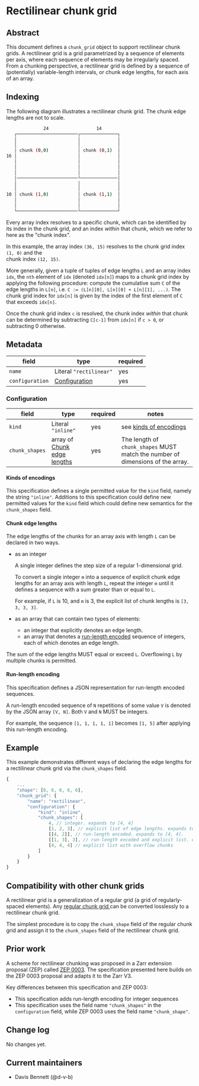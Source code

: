 # Rectilinear chunk grid


## Abstract

This document defines a `chunk_grid` object to support rectilinear chunk grids. A rectilinear grid 
is a grid parametrized by a sequence of elements per axis, where each sequence of elements may be 
irregularly spaced. From a chunking perspective, a rectilinear grid is defined by a sequence of 
(potentially) variable-length intervals, or chunk edge lengths, for each axis of an array.

## Indexing

The following diagram illustrates a rectilinear chunk grid. The chunk edge lengths are not to scale.

```bash
              24                  14       
   ┌───────────────────────┌──────────────┐
   │                       │              │
   │                       │              │
   │ chunk (0,0)           │ chunk (0,1)  │
16 │                       │              │
   │                       │              │
   │                       │              │
   │                       │              │
   │───────────────────────└──────────────│
   │                       │              │
   │                       │              │
10 │ chunk (1,0)           │ chunk (1,1)  │
   │                       │              │
   │                       │              │
   └───────────────────────└──────────────┘                      
```

Every array index resolves to a specific chunk, which can be identified by its index in the chunk 
grid, and an index *within* that chunk, which we refer to here as the "chunk index".

In this example, the array index `(36, 15)` resolves to the chunk grid index `(1, 0)` and the  
chunk index `(12, 15)`. 

More generally, given a tuple of tuples of edge lengths `L` and an array index `idx`, the `nth` 
element of `idx` (denoted `idx[n]`) maps to a chunk grid index by applying the following procedure: 
compute the cumulative sum `C` of the edge lengths in `L[n]`, i.e. 
`C := (L[n][0], L[n][0] + L[n][1], ...)`. The chunk grid index for 
`idx[n]` is given by the index of the first element of `C` that exceeds `idx[n]`. 

Once the chunk grid index `c` is resolved, the chunk index *within* that chunk can be determined by 
subtracting `C[c-1]` from `idx[n]` if `c > 0`, or subtracting 0 otherwise.

## Metadata

| field | type | required |
| - | - | - |
| `name` | Literal `"rectilinear"` | yes | 
| `configuration` | [Configuration](#configuration) | yes | 

### Configuration

| field | type | required | notes |
| - | - | - | - |
| `kind` | Literal `"inline"` | yes | see [kinds of encodings](#kinds-of-encodings) |
| `chunk_shapes` | array of [Chunk edge lengths](#chunk-edge-lengths) | yes |  The length of `chunk_shapes` MUST match the number of dimensions of the array. 

#### Kinds of encodings

This specification defines a single permitted value for the `kind` field, namely the string 
`"inline"`. Additions to this specification could define new permitted values for the `kind` field
which could define new semantics for the `chunk_shapes` field.

#### Chunk edge lengths

The edge lengths of the chunks for an array axis with length `L` can be declared in two ways.

- as an integer
  
  A single integer defines the step size of a regular 1-dimensional grid. 
  
  To convert a single integer `m` into a sequence of explicit chunk edge lengths for an array axis 
  with length `L`, repeat the integer `m` until it defines a sequence with a sum greater than or equal to `L`.

  For example, if `L` is 10, and `m` is 3, the explicit list of chunk lengths is `[3, 3, 3, 3]`.

- as an array that can contain two types of elements:
    - an integer that explicitly denotes an edge length.
    - an array that denotes a [run-length encoded](#run-length-encoding) sequence of integers, 
    each of which denotes an edge length.

The sum of the edge lengths MUST equal or exceed `L`. Overflowing `L` by multiple chunks is 
permitted.

#### Run-length encoding

This specification defines a JSON representation for run-length encoded sequences.

A run-length encoded sequence of `N` repetitions of some value `V` is denoted by the JSON array `[V, N]`. Both `V` and `N` MUST be integers.

For example, the sequence `[1, 1, 1, 1, 1]` becomes `[1, 5]` after applying this run-length encoding. 

## Example

This example demonstrates different ways of declaring the edge lengths for a rectilinear chunk grid 
via the `chunk_shapes` field.

```javascript
{
    ...
    "shape": [6, 6, 6, 6, 6],
    "chunk_grid": {
        "name": "rectilinear",
        "configuration": {
            "kind": "inline",
            "chunk_shapes": [
                4, // integer. expands to [4, 4]
                [1, 2, 3], // explicit list of edge lengths. expands to itself.
                [[4, 2]], // run-length encoded. expands to [4, 4].
                [[1, 3], 3], // run-length encoded and explicit list. expands to [1, 1, 1, 3]
                [4, 4, 4] // explicit list with overflow chunks
            ]
        }
    }
}
```

## Compatibility with other chunk grids

A rectilinear grid is a generalization of a regular grid (a grid of regularly-spaced elements). Any 
[regular chunk grid ](https://zarr-specs.readthedocs.io/en/latest/v3/chunk-grids/regular-grid/index.html) 
can be converted losslessly to a rectilinear chunk grid. 

The simplest procedure is to copy the 
`chunk_shape` field of the regular chunk grid and assign it to the `chunk_shapes` field of the 
rectilinear chunk grid. 

## Prior work

A scheme for rectilinear chunking was proposed in a 
Zarr extension proposal (ZEP) called [ZEP 0003](https://zarr.dev/zeps/draft/ZEP0003.html). 
The specification presented here builds on the ZEP 0003 proposal and adapts it to the Zarr V3. 

Key differences between this specification and ZEP 0003:
- This specification adds run-length encoding for integer sequences
- This specification uses the field name `"chunk_shapes"` in the `configuration` field, while ZEP 0003 uses the field name `"chunk_shape"`.

## Change log
No changes yet.

## Current maintainers
- Davis Bennett (@d-v-b)